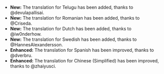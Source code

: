 * **New:** The translation for Telugu has been added, thanks to @devulapallisai.
* **New:** The translation for Romanian has been added, thanks to @Criseda.
* **New:** The translation for Dutch has been added, thanks to @iw0nderhow.
* **New:** The translation for Swedish has been added, thanks to @HannesAlexandersson.
* **Enhanced:** The translation for Spanish has been improved, thanks to @dverbru.
* **Enhanced:** The translation for Chinese (Simplified) has been improved, thanks to @zhaiyusci.

